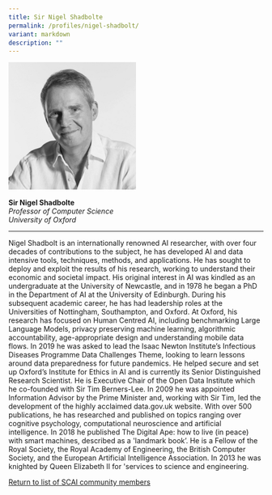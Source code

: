 ```yaml
---
title: Sir Nigel Shadbolte
permalink: /profiles/nigel-shadbolt/
variant: markdown
description: ""
---
```

<div style="width:50%"><img src="/images/People/nigel_shadbolt.jpeg" alt="Sir Nigel Shadbolte"></div>

**Sir Nigel Shadbolte**<br>*Professor of Computer Science*<br>*University of Oxford*<br>

---

Nigel Shadbolt is an internationally renowned AI researcher, with over four decades of contributions to the subject, he has developed AI and data intensive tools, techniques, methods, and applications. He has sought to deploy and exploit the results of his research, working to understand their economic and societal impact. His original interest in AI was kindled as an undergraduate at the University of Newcastle, and in 1978 he began a PhD in the Department of AI at the University of Edinburgh. During his subsequent academic career, he has had leadership roles at the Universities of Nottingham, Southampton, and Oxford. At Oxford, his research has focused on Human Centred AI, including benchmarking Large Language Models, privacy preserving machine learning, algorithmic accountability, age-appropriate design and understanding mobile data flows. In 2019 he was asked to lead the Isaac Newton Institute’s Infectious Diseases Programme Data Challenges Theme, looking to learn lessons around data preparedness for future pandemics. He helped secure and set up Oxford’s Institute for Ethics in AI and is currently its Senior Distinguished Research Scientist. He is Executive Chair of the Open Data Institute which he co-founded with Sir Tim Berners-Lee. In 2009 he was appointed Information Advisor by the Prime Minister and, working with Sir Tim, led the development of the highly acclaimed data.gov.uk website. With over 500 publications, he has researched and published on topics ranging over cognitive psychology, computational neuroscience and artificial intelligence. In 2018 he published The Digital Ape: how to live (in peace) with smart machines, described as a 'landmark book’. He is a Fellow of the Royal Society, the Royal Academy of Engineering, the British Computer Society, and the European Artificial Intelligence Association. In 2013 he was knighted by Queen Elizabeth II for 'services to science and engineering.

[Return to list of SCAI community members](/community)